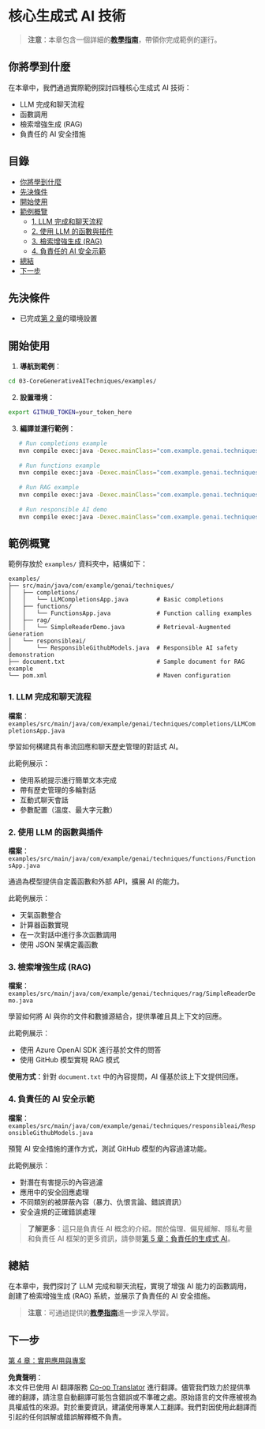 <!--
CO_OP_TRANSLATOR_METADATA:
{
  "original_hash": "0a27b17f64f598a80b72d93b98b7ed04",
  "translation_date": "2025-07-21T16:01:05+00:00",
  "source_file": "03-CoreGenerativeAITechniques/README.md",
  "language_code": "hk"
}
-->
# 核心生成式 AI 技術

>**注意**：本章包含一個詳細的[**教學指南**](./TUTORIAL.md)，帶領你完成範例的運行。

## 你將學到什麼
在本章中，我們通過實際範例探討四種核心生成式 AI 技術：
- LLM 完成和聊天流程
- 函數調用
- 檢索增強生成 (RAG)
- 負責任的 AI 安全措施

## 目錄

- [你將學到什麼](../../../03-CoreGenerativeAITechniques)
- [先決條件](../../../03-CoreGenerativeAITechniques)
- [開始使用](../../../03-CoreGenerativeAITechniques)
- [範例概覽](../../../03-CoreGenerativeAITechniques)
  - [1. LLM 完成和聊天流程](../../../03-CoreGenerativeAITechniques)
  - [2. 使用 LLM 的函數與插件](../../../03-CoreGenerativeAITechniques)
  - [3. 檢索增強生成 (RAG)](../../../03-CoreGenerativeAITechniques)
  - [4. 負責任的 AI 安全示範](../../../03-CoreGenerativeAITechniques)
- [總結](../../../03-CoreGenerativeAITechniques)
- [下一步](../../../03-CoreGenerativeAITechniques)

## 先決條件

- 已完成[第 2 章](../../../02-SetupDevEnvironment)的環境設置

## 開始使用

1. **導航到範例**：  
```bash
cd 03-CoreGenerativeAITechniques/examples/
```  
2. **設置環境**：  
```bash
export GITHUB_TOKEN=your_token_here
```  
3. **編譯並運行範例**：  
```bash
   # Run completions example
   mvn compile exec:java -Dexec.mainClass="com.example.genai.techniques.completions.LLMCompletionsApp"
   
   # Run functions example  
   mvn compile exec:java -Dexec.mainClass="com.example.genai.techniques.functions.FunctionsApp"
   
   # Run RAG example
   mvn compile exec:java -Dexec.mainClass="com.example.genai.techniques.rag.SimpleReaderDemo"
   
   # Run responsible AI demo
   mvn compile exec:java -Dexec.mainClass="com.example.genai.techniques.responsibleai.ResponsibleGithubModels"
   ```  

## 範例概覽

範例存放於 `examples/` 資料夾中，結構如下：

```
examples/
├── src/main/java/com/example/genai/techniques/
│   ├── completions/
│   │   └── LLMCompletionsApp.java        # Basic completions 
│   ├── functions/
│   │   └── FunctionsApp.java             # Function calling examples
│   ├── rag/
│   │   └── SimpleReaderDemo.java         # Retrieval-Augmented Generation
│   └── responsibleai/
│       └── ResponsibleGithubModels.java  # Responsible AI safety demonstration
├── document.txt                          # Sample document for RAG example
└── pom.xml                               # Maven configuration
```

### 1. LLM 完成和聊天流程
**檔案**：`examples/src/main/java/com/example/genai/techniques/completions/LLMCompletionsApp.java`

學習如何構建具有串流回應和聊天歷史管理的對話式 AI。

此範例展示：
- 使用系統提示進行簡單文本完成
- 帶有歷史管理的多輪對話
- 互動式聊天會話
- 參數配置（溫度、最大字元數）

### 2. 使用 LLM 的函數與插件
**檔案**：`examples/src/main/java/com/example/genai/techniques/functions/FunctionsApp.java`

通過為模型提供自定義函數和外部 API，擴展 AI 的能力。

此範例展示：
- 天氣函數整合
- 計算器函數實現  
- 在一次對話中進行多次函數調用
- 使用 JSON 架構定義函數

### 3. 檢索增強生成 (RAG)
**檔案**：`examples/src/main/java/com/example/genai/techniques/rag/SimpleReaderDemo.java`

學習如何將 AI 與你的文件和數據源結合，提供準確且具上下文的回應。

此範例展示：
- 使用 Azure OpenAI SDK 進行基於文件的問答
- 使用 GitHub 模型實現 RAG 模式

**使用方式**：針對 `document.txt` 中的內容提問，AI 僅基於該上下文提供回應。

### 4. 負責任的 AI 安全示範
**檔案**：`examples/src/main/java/com/example/genai/techniques/responsibleai/ResponsibleGithubModels.java`

預覽 AI 安全措施的運作方式，測試 GitHub 模型的內容過濾功能。

此範例展示：
- 對潛在有害提示的內容過濾
- 應用中的安全回應處理
- 不同類別的被屏蔽內容（暴力、仇恨言論、錯誤資訊）
- 安全違規的正確錯誤處理

> **了解更多**：這只是負責任 AI 概念的介紹。關於倫理、偏見緩解、隱私考量和負責任 AI 框架的更多資訊，請參閱[第 5 章：負責任的生成式 AI](../05-ResponsibleGenAI/README.md)。

## 總結

在本章中，我們探討了 LLM 完成和聊天流程，實現了增強 AI 能力的函數調用，創建了檢索增強生成 (RAG) 系統，並展示了負責任的 AI 安全措施。

> **注意**：可通過提供的[**教學指南**](./TUTORIAL.md)進一步深入學習。

## 下一步

[第 4 章：實用應用與專案](../04-PracticalSamples/README.md)

**免責聲明**：  
本文件已使用 AI 翻譯服務 [Co-op Translator](https://github.com/Azure/co-op-translator) 進行翻譯。儘管我們致力於提供準確的翻譯，請注意自動翻譯可能包含錯誤或不準確之處。原始語言的文件應被視為具權威性的來源。對於重要資訊，建議使用專業人工翻譯。我們對因使用此翻譯而引起的任何誤解或錯誤解釋概不負責。